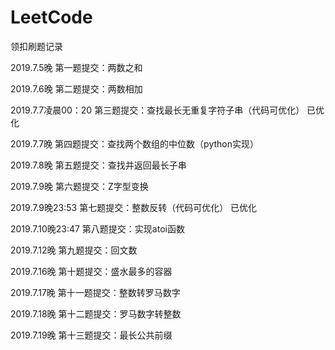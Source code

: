 # LeetCode
领扣刷题记录

2019.7.5晚
  第一题提交：两数之和
  
2019.7.6晚
  第二题提交：两数相加
  
2019.7.7凌晨00：20
  第三题提交：查找最长无重复字符子串（代码可优化）
  已优化
  
2019.7.7晚
  第四题提交：查找两个数组的中位数（python实现）
  
2019.7.8晚
  第五题提交：查找并返回最长子串

2019.7.9晚
  第六题提交：Z字型变换

2019.7.9晚23:53
  第七题提交：整数反转（代码可优化）
  已优化
  
2019.7.10晚23:47
 第八题提交：实现atoi函数


2019.7.12晚
  第九题提交：回文数

2019.7.16晚
  第十题提交：盛水最多的容器

2019.7.17晚
  第十一题提交：整数转罗马数字
  
2019.7.18晚
  第十二题提交：罗马数字转整数
  
2019.7.19晚
第十三题提交：最长公共前缀
